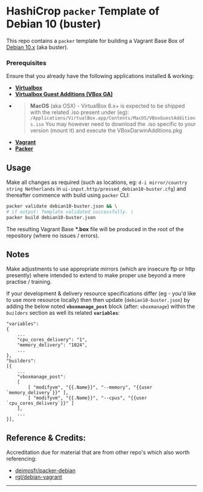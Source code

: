 # HashiCrop `packer` Template of Debian 10 (buster)
This repo contains a `packer` template for building a Vagrant Base Box of [Debian 10.x](https://www.debian.org/releases/buster/) (aka buster).


### Prerequisites
Ensure that you already have the following applications installed & working:
 - [**Virtualbox**](https://www.virtualbox.org/)
 - [**Virtualbox Guest Additions (VBox GA)**](https://download.virtualbox.org/virtualbox/)
 - > **MacOS** (aka OSX) - VirtualBox 6.x+ is expected to be shipped with the related .iso present under (eg):
 `/Applications/VirtualBox.app/Contents/MacOS/VBoxGuestAdditions.iso`
You may however need to download the .iso specific to your version (mount it) and execute the VBoxDarwinAdditions.pkg
 - [**Vagrant**](https://www.vagrantup.com/)
 - [**Packer**](https://www.packer.io/)


## Usage
Make all changes as required (such as locations, eg: `d-i mirror/country string Netherlands` in ``ui-input.http/pressed_debian10-buster.cfg``) and thereafter commence with build using `packer` CLI:

```bash
packer validate debian10-buster.json && \
# if output: Template validated successfully. \
packer build debian10-buster.json
```

The resulting Vagrant Base **\*.box** file will be produced in the root of the repository (where no issues / errors).


## Notes
Make adjustments to use appropriate mirrors (which are insecure ftp or http presently) where intended to extend to make proper use beyond a mere practise / training.

If your development & delivery resource specifications differ (eg - you'd like to use more resource locally) then then update (`debian10-buster.json`) by adding the below noted **`vboxmanage_post`** block (after: *`vboxmanage`*) within the *`builders`* section as well its related **`variables`**:
```
"variables":
{
    ...
 	"cpu_cores_delivery": "1",
	"memory_delivery": "1024",
    ...
},
"builders":
[{
    ...
	"vboxmanage_post":
	[
		[ "modifyvm", "{{.Name}}", "--memory", "{{user `memory_delivery`}}" ],
		[ "modifyvm", "{{.Name}}", "--cpus", "{{user `cpu_cores_delivery`}}" ]
	],
    ...
}],
```


## Reference & Credits:
Accreditation due for material that are from other repo's which also worth referencing:
 * [deimosfr/packer-debian](https://github.com/deimosfr/packer-debian)
 * [rgl/debian-vagrant](https://github.com/rgl/debian-vagrant)
------
